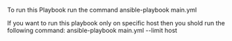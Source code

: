To run this Playbook run the command
ansible-playbook main.yml

If you want to run this playbook only on specific host then you shold run the following command:
ansible-playbook main.yml --limit host
